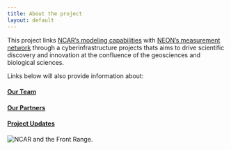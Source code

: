 ```yaml
---
title: About the project
layout: default  
---
```

This project links [NCAR’s modeling capabilities](https://www.cesm.ucar.edu/) with [NEON’s measurement network](https://www.neonscience.org/) through a cyberinfrastructure projects thats aims to drive scientific discovery and innovation at the confluence of the geosciences and biological sciences.

Links below will also provide information about:
#### [Our Team](team.html)

#### [Our Partners](partners.html)

#### [Project Updates](updates.html)

<img src="images/NCAR.jpg" alt="NCAR and the Front Range. " style="display: block; margin: auto;">


